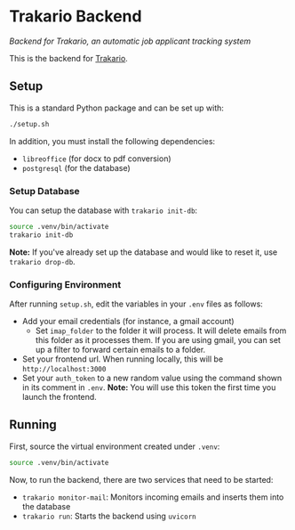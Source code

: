 # Trakario Backend

*Backend for Trakario, an automatic job applicant tracking system*

This is the backend for [Trakario](https://github.com/trakario/trakario-frontend).

## Setup

This is a standard Python package and can be set up with:

```bash
./setup.sh
```

In addition, you must install the following dependencies:

 - `libreoffice` (for docx to pdf conversion)
 - `postgresql` (for the database)

### Setup Database

You can setup the database with `trakario init-db`:

```bash
source .venv/bin/activate
trakario init-db
```

**Note:** If you've already set up the database and would like to reset it, use `trakario drop-db`.

### Configuring Environment

After running `setup.sh`, edit the variables in your `.env` files as follows:

 - Add your email credentials (for instance, a gmail account)
   - Set `imap_folder` to the folder it will process. It will delete emails from this folder as it processes them. If you are using gmail, you can set up a filter to forward certain emails to a folder.
 - Set your frontend url. When running locally, this will be `http://localhost:3000`
 - Set your `auth_token` to a new random value using the command shown in its comment in `.env`. **Note:** You will use this token the first time you launch the frontend.

## Running

First, source the virtual environment created under `.venv`:

```bash
source .venv/bin/activate
```

Now, to run the backend, there are two services that need to be started:

 - `trakario monitor-mail`: Monitors incoming emails and inserts them into the database
 - `trakario run`: Starts the backend using `uvicorn`
